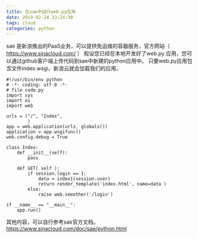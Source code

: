 ```yaml
---
title: 在sae中运行web.py应用
date: 2019-02-24 23:24:30
tags: cloud
categories: python
---
```


sae 是新浪推出的PaaS业务，可以提供免运维的容器服务，官方网站（ https://www.sinacloud.com/ ）
假设您已经在本地开发好了web.py 应用，您可以通过github客户端上传代码到sae中新建的python应用中。
只要web.py应用包含文件index.wsgi，新浪云就会加载我们的应用。

<!--more-->
```index.wsgi
#!/usr/bin/env python
# -*- coding: utf-8 -*-
# file code.py
import sys
import os
import web

urls = ("/", "Index",
        )
app = web.application(urls, globals())
application = app.wsgifunc()
web.config.debug = True

class Index:
    def __init__(self):
        pass

    def GET( self ):
        if session.login == 1:
            data = index1(session.user)
            return render_template('index.html', name=data )
        else:
            raise web.seeother('/login')

if __name__ == "__main__":
    app.run()
```

其他内容，可以自行参考sae官方文档。https://www.sinacloud.com/doc/sae/python.html